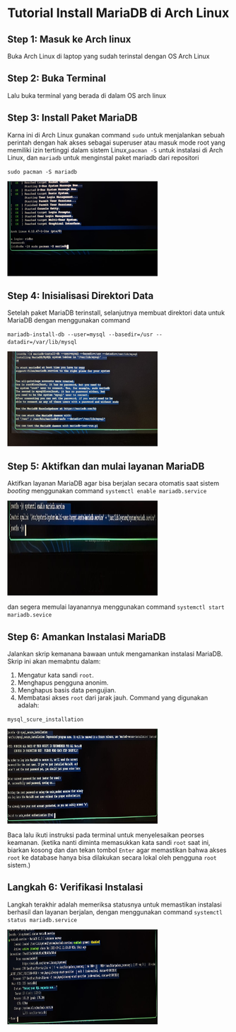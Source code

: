 # Tutorial Install MariaDB di Arch Linux

## Step 1: Masuk ke Arch linux
Buka Arch Linux di laptop yang sudah terinstal dengan OS Arch Linux

## Step 2: Buka Terminal
Lalu buka terminal yang berada di dalam OS arch linux

## Step 3: Install Paket MariaDB
Karna ini di Arch Linux gunakan command `sudo` untuk menjalankan sebuah perintah dengan hak akses sebagai superuser atau masuk mode root yang memiliki izin tertinggi dalam sistem Linux,`pacman -S` untuk instalasi di Arch Linux, dan `mariadb` untuk menginstal paket mariadb dari repositori

`sudo pacman -S mariadb`

<img src="/session-1/img/tutorial install mariadb/mariadb1.jpeg" alt="mariadb" width="340px" height="214px">

## Step 4: Inisialisasi Direktori Data
Setelah paket MariaDB terinstall, selanjutnya membuat direktori data untuk MariaDB dengan menggunakan command 

`mariadb-install-db --user=mysql --basedir=/usr --datadir=/var/lib/mysql`

<img src="/session-1/img/tutorial install mariadb/mariadb2.jpeg" alt="mariadb" width="340px" height="214px">

## Step 5: Aktifkan dan mulai layanan MariaDB
Aktifkan layanan MariaDB agar bisa berjalan secara otomatis saat sistem *booting* menggunakan command
`systemctl enable mariadb.service` 

<img src="/session-1/img/tutorial install mariadb/mariadb3.jpeg" alt="mariadb" width="340px" height="214px">

dan segera memulai layanannya menggunakan command
`systemctl start mariadb.sevice`

## Step 6: Amankan Instalasi MariaDB
Jalankan skrip kemanana bawaan untuk mengamankan instalasi MariaDB. Skrip ini akan memabntu dalam:
1. Mengatur kata sandi `root`.
2. Menghapus pengguna anonim.
3. Menghapus basis data pengujian.
4. Membatasi akses `root` dari jarak jauh.
Command yang digunakan adalah:

`mysql_scure_installation`

<img src="/session-1/img/tutorial install mariadb/mariadb4.jpeg" alt="mariadb" width="340px" height="214px">

Baca lalu ikuti instruksi pada terminal untuk menyelesaikan peorses keamanan.
(ketika nanti diminta memasukkan kata sandi `root` saat ini, biarkan kosong dan dan tekan tombol `Enter` agar memastikan bahwa akses `root` ke database hanya bisa dilakukan secara lokal oleh pengguna `root` sistem.)

## Langkah 6: Verifikasi Instalasi 
Langkah terakhir adalah memeriksa statusnya untuk memastikan instalasi berhasil dan layanan berjalan, dengan menggunakan command
`systemctl status mariadb.service`

<img src="/session-1/img/tutorial install mariadb/mariadb5.jpeg" alt="mariadb" width="340px" height="214px">


